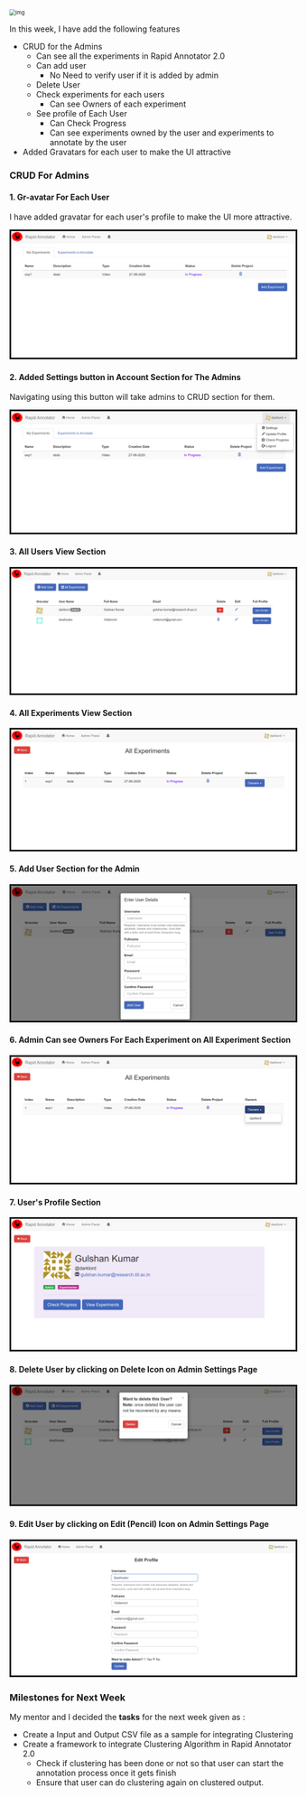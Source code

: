 <img src="https://cutewallpaper.org/21/images-of-lord-voldemort/Insurance-agent-pretended-to-be-Voldermort-to-spook-clients.jpg" alt="img" style="zoom: 67%;" />



In this week, I have  add the following features

* CRUD for the Admins
  * Can see all the experiments in Rapid Annotator 2.0
  * Can add user 
    * No Need to verify user if it is added by admin
  * Delete User
  * Check experiments for each users
    * Can see Owners of each experiment
  * See profile of Each User
    * Can Check Progress 
    * Can see experiments owned by the user and experiments to annotate by the user
* Added Gravatars for each user to make the UI attractive



### CRUD For Admins

#### 1. Gr-avatar For Each User

I have added gravatar for each user's profile to make the UI more attractive. 



<img src="https://github.com/gulshan-mittal/GSoC20-Blog/blob/master/assets/images/9.png?raw=true" alt="img" style="zoom:87%; border: solid" />



#### 2. Added Settings button in Account Section for The Admins

Navigating using this button will take admins to CRUD section for them.



<img src="https://github.com/gulshan-mittal/GSoC20-Blog/blob/master/assets/images/10.png?raw=true" alt="img" style="zoom:87%; border: solid" />



#### 3. All Users View Section

<img src="https://github.com/gulshan-mittal/GSoC20-Blog/blob/master/assets/images/17.png?raw=true" alt="img" style="zoom:87%; border: solid" />



####  4. All Experiments View Section

<img src="https://github.com/gulshan-mittal/GSoC20-Blog/blob/master/assets/images/12.png?raw=true" alt="img" style="zoom:87%; border: solid" />



####  5. Add User Section for the Admin

<img src="https://github.com/gulshan-mittal/GSoC20-Blog/blob/master/assets/images/11.png?raw=true" alt="img" style="zoom:87%; border: solid" />





####  6. Admin Can see Owners For Each Experiment on All Experiment Section

<img src="https://github.com/gulshan-mittal/GSoC20-Blog/blob/master/assets/images/13.png?raw=true" alt="img" style="zoom:87%; border: solid" />



####  7. User's Profile Section

<img src="https://github.com/gulshan-mittal/GSoC20-Blog/blob/master/assets/images/14.png?raw=true" alt="img" style="zoom:87%; border: solid" />





####  8. Delete User by clicking on Delete Icon on Admin Settings Page

<img src="https://github.com/gulshan-mittal/GSoC20-Blog/blob/master/assets/images/15.png?raw=true" alt="img" style="zoom:87%; border: solid" />



####  9. Edit User by clicking on Edit (Pencil) Icon on Admin Settings Page

<img src="https://github.com/gulshan-mittal/GSoC20-Blog/blob/master/assets/images/16.png?raw=true" alt="img" style="zoom:87%; border: solid" />





### Milestones for Next Week

My mentor and I decided the **tasks** for the next week given as :

* Create a Input and Output CSV file as a sample for integrating Clustering 
* Create a framework to integrate Clustering Algorithm in Rapid Annotator 2.0
  * Check if clustering has been done or not so that user can start the annotation process once it gets finish
  * Ensure that user can do clustering again on clustered output.

